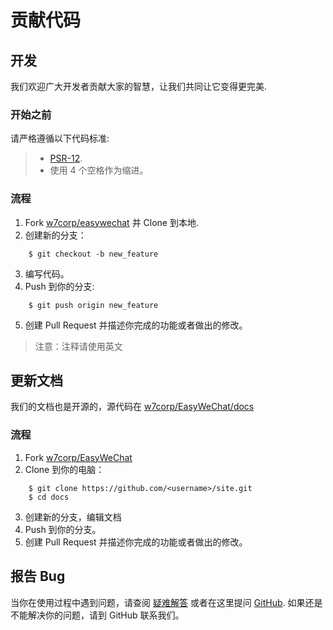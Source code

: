 # 贡献代码

## 开发

我们欢迎广大开发者贡献大家的智慧，让我们共同让它变得更完美.

### 开始之前

请严格遵循以下代码标准:

> - [PSR-12](https://github.com/php-fig/fig-standards/blob/master/accepted/PSR-12-extended-coding-style-guide.md).
> - 使用 4 个空格作为缩进。

### 流程

1. Fork [w7corp/easywechat](https://github.com/w7corp/easywechat) 并 Clone 到本地.
2. 创建新的分支：

```shell
    $ git checkout -b new_feature
```

3. 编写代码。
4. Push 到你的分支:

```shell
    $ git push origin new_feature
```

5. 创建 Pull Request 并描述你完成的功能或者做出的修改。

> 注意：注释请使用英文

## 更新文档

我们的文档也是开源的，源代码在 [w7corp/EasyWeChat/docs](https://github.com/w7corp/easywechat/tree/master/docs)




### 流程

1. Fork [w7corp/EasyWeChat](https://github.com/w7corp/easywechat)
2. Clone 到你的电脑：

```shell
    $ git clone https://github.com/<username>/site.git
    $ cd docs
```

3. 创建新的分支，编辑文档
4. Push 到你的分支。
5. 创建 Pull Request 并描述你完成的功能或者做出的修改。

## 报告 Bug

当你在使用过程中遇到问题，请查阅 [疑难解答](/troubleshooting.html) 或者在这里提问 [GitHub](https://github.com/w7corp/easywechat/issues). 如果还是不能解决你的问题，请到 GitHub 联系我们。

[w7corp/easywechat]: https://github.com/w7corp/easywechat
